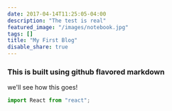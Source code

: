 ```yaml
---
date: 2017-04-14T11:25:05-04:00
description: "The test is real"
featured_image: "/images/notebook.jpg"
tags: []
title: "My First Blog"
disable_share: true
---
```


### This is built using github flavored markdown

we'll see how this goes!

```js
import React from "react";
```
